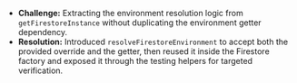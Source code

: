 - **Challenge:** Extracting the environment resolution logic from `getFirestoreInstance` without duplicating the environment getter dependency.
- **Resolution:** Introduced `resolveFirestoreEnvironment` to accept both the provided override and the getter, then reused it inside the Firestore factory and exposed it through the testing helpers for targeted verification.
